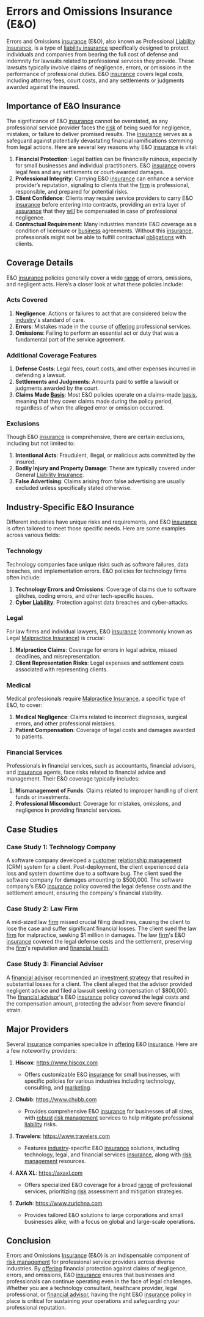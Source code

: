 # Errors and Omissions Insurance (E&O)

Errors and Omissions [insurance](../i/insurance.md) (E&O), also known as Professional [Liability Insurance](../l/liability_insurance.md), is a type of [liability insurance](../l/liability_insurance.md) specifically designed to protect individuals and companies from bearing the full cost of defense and indemnity for lawsuits related to professional services they provide. These lawsuits typically involve claims of negligence, errors, or omissions in the performance of professional duties. E&O [insurance](../i/insurance.md) covers legal costs, including attorney fees, court costs, and any settlements or judgments awarded against the insured.

## Importance of E&O Insurance

The significance of E&O [insurance](../i/insurance.md) cannot be overstated, as any professional service provider faces the [risk](../r/risk.md) of being sued for negligence, mistakes, or failure to deliver promised results. The [insurance](../i/insurance.md) serves as a safeguard against potentially devastating financial ramifications stemming from legal actions. Here are several key reasons why E&O [insurance](../i/insurance.md) is vital:

1. **Financial Protection**: Legal battles can be financially ruinous, especially for small businesses and individual practitioners. E&O [insurance](../i/insurance.md) covers legal fees and any settlements or court-awarded damages.
2. **Professional Integrity**: Carrying E&O [insurance](../i/insurance.md) can enhance a service provider’s reputation, signaling to clients that the [firm](../f/firm.md) is professional, responsible, and prepared for potential risks.
3. **Client Confidence**: Clients may require service providers to carry E&O [insurance](../i/insurance.md) before entering into contracts, providing an extra layer of [assurance](../a/assurance.md) that they [will](../w/will.md) be compensated in case of professional negligence.
4. **Contractual Requirement**: Many industries mandate E&O coverage as a condition of licensure or [business](../b/business.md) agreements. Without this [insurance](../i/insurance.md), professionals might not be able to fulfill contractual [obligations](../o/obligation.md) with clients.

## Coverage Details

E&O [insurance](../i/insurance.md) policies generally cover a wide [range](../r/range.md) of errors, omissions, and negligent acts. Here’s a closer look at what these policies include:

### Acts Covered

1. **Negligence**: Actions or failures to act that are considered below the [industry](../i/industry.md)'s standard of care.
2. **Errors**: Mistakes made in the course of [offering](../o/offering.md) professional services.
3. **Omissions**: Failing to perform an essential act or duty that was a fundamental part of the service agreement.

### Additional Coverage Features

1. **Defense Costs**: Legal fees, court costs, and other expenses incurred in defending a lawsuit.
2. **Settlements and Judgments**: Amounts paid to settle a lawsuit or judgments awarded by the court.
3. **Claims Made [Basis](../b/basis.md)**: Most E&O policies operate on a claims-made [basis](../b/basis.md), meaning that they cover claims made during the policy period, regardless of when the alleged error or omission occurred.

### Exclusions

Though E&O [insurance](../i/insurance.md) is comprehensive, there are certain exclusions, including but not limited to:

1. **Intentional Acts**: Fraudulent, illegal, or malicious acts committed by the insured.
2. **Bodily Injury and Property Damage**: These are typically covered under General [Liability Insurance](../l/liability_insurance.md).
3. **False Advertising**: Claims arising from false advertising are usually excluded unless specifically stated otherwise.

## Industry-Specific E&O Insurance

Different industries have unique risks and requirements, and E&O [insurance](../i/insurance.md) is often tailored to meet those specific needs. Here are some examples across various fields:

### Technology

Technology companies face unique risks such as software failures, data breaches, and implementation errors. E&O policies for technology firms often include:

1. **Technology Errors and Omissions**: Coverage of claims due to software glitches, coding errors, and other tech-specific issues.
2. **Cyber [Liability](../l/liability.md)**: Protection against data breaches and cyber-attacks.

### Legal

For law firms and individual lawyers, E&O [insurance](../i/insurance.md) (commonly known as Legal [Malpractice Insurance](../m/malpractice_insurance.md)) is crucial:

1. **Malpractice Claims**: Coverage for errors in legal advice, missed deadlines, and misrepresentation.
2. **Client Representation Risks**: Legal expenses and settlement costs associated with representing clients.

### Medical

Medical professionals require [Malpractice Insurance](../m/malpractice_insurance.md), a specific type of E&O, to cover:

1. **Medical Negligence**: Claims related to incorrect diagnoses, surgical errors, and other professional mistakes.
2. **Patient Compensation**: Coverage of legal costs and damages awarded to patients.

### Financial Services

Professionals in financial services, such as accountants, financial advisors, and [insurance](../i/insurance.md) agents, face risks related to financial advice and management. Their E&O coverage typically includes:

1. **Mismanagement of Funds**: Claims related to improper handling of client funds or investments.
2. **Professional Misconduct**: Coverage for mistakes, omissions, and negligence in providing financial services.

## Case Studies

### Case Study 1: Technology Company

A software company developed a [customer](../c/customer.md) [relationship management](../r/relationship_management.md) (CRM) system for a client. Post-deployment, the client experienced data loss and system downtime due to a software bug. The client sued the software company for damages amounting to $500,000. The software company’s E&O [insurance](../i/insurance.md) policy covered the legal defense costs and the settlement amount, ensuring the company's financial stability.

### Case Study 2: Law Firm

A mid-sized law [firm](../f/firm.md) missed crucial filing deadlines, causing the client to lose the case and suffer significant financial losses. The client sued the law [firm](../f/firm.md) for malpractice, seeking $1 million in damages. The law [firm](../f/firm.md)'s E&O [insurance](../i/insurance.md) covered the legal defense costs and the settlement, preserving the [firm](../f/firm.md)'s reputation and [financial health](../f/financial_health.md).

### Case Study 3: Financial Advisor

A [financial advisor](../f/financial_advisor.md) recommended an [investment strategy](../i/investment_strategy.md) that resulted in substantial losses for a client. The client alleged that the advisor provided negligent advice and filed a lawsuit seeking compensation of $800,000. The [financial advisor](../f/financial_advisor.md)'s E&O [insurance](../i/insurance.md) policy covered the legal costs and the compensation amount, protecting the advisor from severe financial strain.

## Major Providers

Several [insurance](../i/insurance.md) companies specialize in [offering](../o/offering.md) E&O [insurance](../i/insurance.md). Here are a few noteworthy providers:

1. **Hiscox**: https://www.hiscox.com
   - Offers customizable E&O [insurance](../i/insurance.md) for small businesses, with specific policies for various industries including technology, consulting, and [marketing](../m/marketing.md).
   
2. **Chubb**: https://www.chubb.com
   - Provides comprehensive E&O [insurance](../i/insurance.md) for businesses of all sizes, with [robust](../r/robust.md) [risk management](../r/risk_management.md) services to help mitigate professional [liability](../l/liability.md) risks.
   
3. **Travelers**: https://www.travelers.com
   - Features [industry](../i/industry.md)-specific E&O [insurance](../i/insurance.md) solutions, including technology, legal, and financial services [insurance](../i/insurance.md), along with [risk management](../r/risk_management.md) resources.

4. **AXA XL**: https://axaxl.com
   - Offers specialized E&O coverage for a broad [range](../r/range.md) of professional services, prioritizing [risk](../r/risk.md) assessment and mitigation strategies.

5. **Zurich**: https://www.zurichna.com
   - Provides tailored E&O solutions to large corporations and small businesses alike, with a focus on global and large-scale operations.

## Conclusion

Errors and Omissions [Insurance](../i/insurance.md) (E&O) is an indispensable component of [risk management](../r/risk_management.md) for professional service providers across diverse industries. By [offering](../o/offering.md) financial protection against claims of negligence, errors, and omissions, E&O [insurance](../i/insurance.md) ensures that businesses and professionals can continue operating even in the face of legal challenges. Whether you are a technology consultant, healthcare provider, legal professional, or [financial advisor](../f/financial_advisor.md), having the right E&O [insurance](../i/insurance.md) policy in place is critical for sustaining your operations and safeguarding your professional reputation.